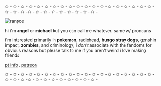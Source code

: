 ✩ - ✩ - ✩ - ✩ - ✩ - ✩ - ✩ - ✩ - ✩ - ✩ - ✩ - ✩ - ✩ - ✩ - ✩ - ✩ - ✩ - ✩ - ✩ - ✩ - ✩ - ✩ -✩ - ✩ - ✩ - ✩ - ✩ - ✩ - ✩ - ✩ - ✩ -

![ranpoe](https://user-images.githubusercontent.com/103700404/227047868-c727128a-81a8-4bc3-b3d4-9c763d13fdfa.jpg)


<!--
**apawcaIypse/apawcaIypse** is a ✨ _special_ ✨ repository because its `README.md` (this file) appears on your GitHub profile.

Here are some ideas to get you started:

- 🔭 I’m currently working on ...
- 🌱 I’m currently learning ...
- 👯 I’m looking to collaborate on ...
- 🤔 I’m looking for help with ...
- 💬 Ask me about ...
- 📫 How to reach me: ...
- 😄 Pronouns: ...
- ⚡ Fun fact: ...
-->
 hi i'm **angel** or **michael** but you can call me whatever. same w/ pronouns
 
i'm interested primarily in **pokemon**, [r](https://www.youtube.com/watch?v=2Lpw3yMCWro)adiohead, **bungo stray dogs**, genshin impact, **zombies**, and criminology; i *don't* associate with the fandoms for obvious reasons but please talk to me if you aren't weird i love making friends

[pt info](https://txti.es/819300) . [patreon](https://www.patreon.com/apawcalypse/about)


✩ - ✩ - ✩ - ✩ - ✩ - ✩ - ✩ - ✩ - ✩ - ✩ - ✩ - ✩ - ✩ - ✩ - ✩ - ✩ - ✩ - ✩ - ✩ - ✩ - ✩ - ✩ -✩ - ✩ - ✩ - ✩ - ✩ - ✩ - ✩ - ✩ - ✩ - 

